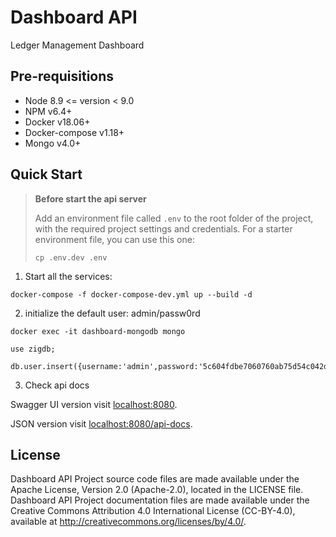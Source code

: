 # Dashboard API

Ledger Management Dashboard

## Pre-requisitions

* Node 8.9 <= version < 9.0
* NPM v6.4+
* Docker v18.06+
* Docker-compose v1.18+
* Mongo v4.0+

## Quick Start

> **Before start the api server**
>
> Add an environment file called `.env` to the root folder of the project, with the required project settings and credentials. For a starter environment file, you can use this one:
> ```
> cp .env.dev .env
> ```

1. Start all the services:
 ```
 docker-compose -f docker-compose-dev.yml up --build -d
 ```
2. initialize the default user: admin/passw0rd
 ```
 docker exec -it dashboard-mongodb mongo

 use zigdb;

 db.user.insert({username:'admin',password:'5c604fdbe7060760ab75d54c042d71f0e49e621a'});
 ```
3. Check api docs

Swagger UI version visit [localhost:8080](http://localhost:8080).

JSON version visit [localhost:8080/api-docs](http://localhost:8080/api-docs).

## License

Dashboard API Project source code files are made available under the Apache License, Version 2.0 (Apache-2.0), located in the LICENSE file. Dashboard API Project documentation files are made available under the Creative Commons Attribution 4.0 International License (CC-BY-4.0), available at http://creativecommons.org/licenses/by/4.0/.

